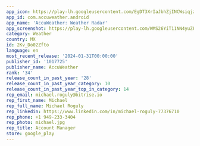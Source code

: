 ```yaml
---
app_icon: https://play-lh.googleusercontent.com/EgDT3XrIaJbhZjINCWsiqjzonzqve7LgAbim8kHXWgg6fZnQebqIWjE6UcGahJ6yugU
app_id: com.accuweather.android
app_name: 'AccuWeather: Weather Radar'
app_screenshot: https://play-lh.googleusercontent.com/WMS26YiT11NN4yuZFya4M3rklBSJoKD44onDLNspsXzy03ZcwUSuJx6BUlRhdj5-szI
category: Weather
country: MX
id: 2Kv_Do02Zfto
language: en
most_recent_release: '2024-01-31T00:00:00'
publisher_id: '1017725'
publisher_name: AccuWeather
rank: '34'
release_count_in_past_year: '28'
release_count_in_past_year_category: 10
release_count_in_past_year_top_in_category: 14
rep_email: michael.roguly@bitrise.io
rep_first_name: Michael
rep_full_name: Michael Roguly
rep_linkedin: https://www.linkedin.com/in/michael-roguly-77376710
rep_phone: +1 949-233-3404
rep_photo: michael.jpg
rep_title: Account Manager
store: google_play
---
```

